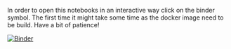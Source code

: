 In order to open this notebooks in an interactive way click on the binder symbol. The first time it might take some time as the docker image need to be build. Have a bit of patience!


[![Binder](https://mybinder.org/badge_logo.svg)](https://mybinder.org/v2/gh/sara-nl/QuantumComputing/master?labpath=workshops%2FQAL%2FAlliander%2Fnotebooks%2FIndex.ipynb)

